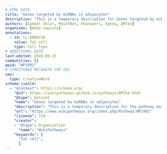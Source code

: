 ```yaml
---
# GPML DATA
title: "Genes targeted by miRNAs in adipocytes"
description: "This is a temporary description for Genes targeted by miRNAs in adipocytes"
authors: [Samuel Sklar, MaintBot, Khanspers, Egonw, AMTan]
organisms: [Homo sapiens]
annotations:
  - id: CL:0000136
    value: fat cell
    type: Cell Type
# ADDITIONAL DATA
last-edited: 2019-08-15
communities: []
wpid: "WP1992"
# STRUCTURED METADATA FOR SEO
seo:
  type: CreativeWork
schema-jsonld:
  - "@context": https://schema.org/
    "@id": https://wikipathways.github.io/pathways/WP554.html
    "@type": Dataset
    "name": "Genes targeted by miRNAs in adipocytes"
    "description": "This is a temporary description for the pathway entitled: Genes targeted by miRNAs in adipocytes"
    "url": "https://www.wikipathways.org/index.php/Pathway:WP1992"
    "license": CC0
    "creator":
    - "@type": Organization
      "name": "WikiPathways"
    "keywords": [
      "fat cell",
      ]
---
```


